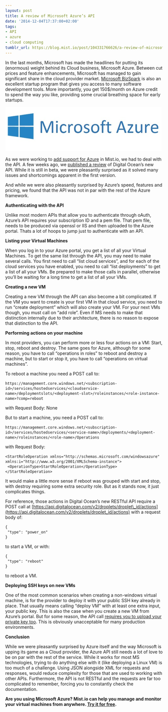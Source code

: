 ```yaml
---
layout: post
title: A review of Microsoft Azure’s API
date: '2014-12-04T17:37:00+02:00'
tags:
- API
- azure
- cloud computing
tumblr_url: https://blog.mist.io/post/104331766626/a-review-of-microsoft-azures-api
---
```

In the last months, Microsoft has made the headlines for putting its (enormous) weight behind its Cloud business, Microsoft Azure. Between cut prices and feature enhancements, Microsoft has managed to gain significant share in the cloud provider market. [Microsoft BizSpark](http://www.microsoft.com/bizspark/) is also an excellent startup program that gives you access to many software development tools. More importantly, you get 150$/month on Azure credit to spend the way you like, providing some crucial breathing space for early startups.

![image](/assets/tumblr-images/tumblr_inline_ng2e9eSmo81rgqrs8.jpg)

As we were working to [add support for Azure](http://blog.mist.io/2014-11-25-announcing-support-for-microsoft-azure)&nbsp;in Mist.io, we had to deal with the API. A few weeks ago, we [published a review](http://blog.mist.io/2014-10-09-first-look-at-digital-oceans-new-api) of Digital Ocean’s new API. While it is still in beta, we were pleasantly surprised as it solved many issues and shortcomings apparent in the first version.

And while we were also pleasantly surprised by Azure’s speed, features and pricing, we found that the API was not in par with the rest of the Azure framework.

**Authenticating with the API**

Unlike most modern APIs that allow you to authenticate through oAuth, Azure’s API requires your subscription ID and a pem file. That pem file, needs to be produced via openssl or IIS and then uploaded to the Azure portal. Thats a lot of hoops to jump just to authenticate with an API.

**Listing your Virtual Machines**

When you log in to your Azure portal, you get a list of all your Virtual Machines. Τo get the same list through the API, you may need to make several calls. You first need to call “list cloud services”, and for each of the cloud services you have enabled, you need to call “list deployments” to get a list of all your VMs. Be prepared to make those calls in parallel, otherwise you’ll be waiting for a long time to get a list of all your VMs.

**Creating a new VM**

Creating a new VM through the API can also become a bit complicated. If the VM you want to create is your first VM in that cloud service, you need to run “create deployment” which will also create your VM. For your next VMs though, you must call on “add role”. Even if MS needs to make that distinction internally due to their architecture, there is no reason to expose that distinction to the API.

**Performing actions on your machine**

In most providers, you can perform more or less four actions on a VM: Start, stop, reboot and destroy. The same goes for Azure, although for some reason, you have to call “operations in roles” to reboot and destroy a machine, but to start or stop it, you have to call “operations on virtual machines”.

To reboot a machine you need a POST call to:

    https://management.core.windows.net/<subscription-id>/services/hostedservices/<cloudservice-name>/deploymentslots/<deployment-slot>/roleinstances/<role-instance-name>?comp=reboot

with Request Body: None

But to start a machine, you need a POST call to:

    https://management.core.windows.net/<subscription-id>/services/hostedservices/<service-name>/deployments/<deployment-name>/roleinstances/<role-name>/Operations

with Request Body:

    <StartRoleOperation xmlns="http://schemas.microsoft.com/windowsazure" xmlns:i="http://www.w3.org/2001/XMLSchema-instance">
     <OperationType>StartRoleOperation</OperationType>
    </StartRoleOperation>

It would make a little more sense if reboot was grouped with start and stop, with destroy requiring some extra security role. But as it stands now, it just complicates things.

For reference, those actions in Digital Ocean’s new RESTful API require a POST call at [https://api.digitalocean.com/v2/droplets/droplet\_id/actions](https://api.digitalocean.com/v2/droplets/droplet_id/actions) with a request body of:

    {
     "type": "power_on"
    }

to start a VM, or with:

    {
     "type": "reboot"
    }

to reboot a VM.

**Deploying SSH keys on new VMs**

One of the most common scenarios when creating a non-windows virtual machine, is for the provider to deploy it with your public SSH key already in place. That usually means calling “deploy VM” with at least one extra input, your public key. This is also the case when you create a new VM from Azure’s portal. But for some reason, the API call [requires you to upload your private key too](http://msdn.microsoft.com/library/azure/jj157194.aspx#SSH). This is obviously unacceptable for many production environments.

**Conclusion**

While we were pleasantly surprised by Azure itself and the way Microsoft is upping its game as a Cloud provider, the Azure API still needs a lot of love to be on par with the rest of the service. While it works for most MS technologies, trying to do anything else with it (like deploying a Linux VM) is too much of a challenge. Using JSON alongside XML for requests and responses, would reduce complexity for those that are used to working with other APIs. Furthermore, the API is not RESTful and the requests are far too complicated to remember, forcing you to constantly check the documentation.

**Are you using Microsoft Azure? Mist.io can help you manage and monitor your virtual machines from anywhere. [Try it for free](https://mist.io).**

